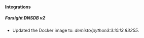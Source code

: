 #### Integrations
##### Farsight DNSDB v2
- Updated the Docker image to: *demisto/python3:3.10.13.83255*.
